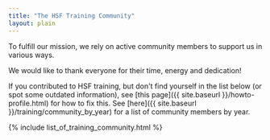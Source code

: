 ```yaml
---
title: "The HSF Training Community"
layout: plain
---
```


To fulfill our mission, we rely on active community members to support us in various ways.

We would like to thank everyone for their time, energy and dedication!

If you contributed to HSF training, but don't find yourself in the list below (or spot some outdated information), see [this page]({{ site.baseurl }}/howto-profile.html) for how to fix this. 
See [here]({{ site.baseurl }}/training/community_by_year) for a list of community members by year.

{% include list_of_training_community.html %}

